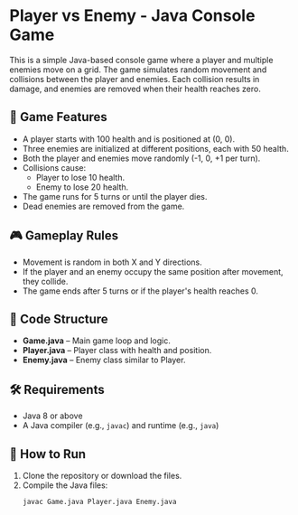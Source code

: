 # Player vs Enemy - Java Console Game

This is a simple Java-based console game where a player and multiple enemies move on a grid. The game simulates random movement and collisions between the player and enemies. Each collision results in damage, and enemies are removed when their health reaches zero.

## 🚀 Game Features

- A player starts with 100 health and is positioned at (0, 0).
- Three enemies are initialized at different positions, each with 50 health.
- Both the player and enemies move randomly (-1, 0, +1 per turn).
- Collisions cause:
  - Player to lose 10 health.
  - Enemy to lose 20 health.
- The game runs for 5 turns or until the player dies.
- Dead enemies are removed from the game.

## 🎮 Gameplay Rules

- Movement is random in both X and Y directions.
- If the player and an enemy occupy the same position after movement, they collide.
- The game ends after 5 turns or if the player's health reaches 0.

## 🧠 Code Structure

- **Game.java** – Main game loop and logic.
- **Player.java** – Player class with health and position.
- **Enemy.java** – Enemy class similar to Player.

## 🛠️ Requirements

- Java 8 or above
- A Java compiler (e.g., `javac`) and runtime (e.g., `java`)

## 🏁 How to Run

1. Clone the repository or download the files.
2. Compile the Java files:
   ```bash
   javac Game.java Player.java Enemy.java

